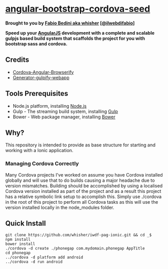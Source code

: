 # [angular-bootstrap-cordova-seed](https://github.com/whisher/angular-bootstrap-cordova-seed/)


**Brought to you by [Fabio Bedini aka whisher](http://ilwebdifabio.it) [[@ilwebdifabio](https://twitter.com/ilwebdifabio)]**

**Speed up your [AngularJS](http://angularjs.org) development with a complete and scalable gulpjs based build system that scaffolds the project for you with bootstrap sass and cordova.**

## Credits
* [Cordova-Angular-Browserify](https://github.com/evanshortiss/cordova-angular-browserify)
* [Generator-gulpify-webapp](https://www.npmjs.org/package/generator-gulpify-webapp)


## Tools Prerequisites
* Node.js platform, installing [Node.js](http://www.nodejs.org/download/)
* Gulp - The streaming build system, installing [Gulp](http://gulpjs.com/)
* Bower - Web package manager, installing [Bower](http://bower.io/)

## Why?

This repository is intended to provide as base structure for starting 
and working with a Ionic application.


### Managing Cordova Correctly
Many Cordova projects I've worked on assume you have Cordova installed globally 
and will use that to do builds causing a major headache due to version 
mismatches. Building should be accomplished by using a localised Cordova 
version installed as part of the project and as a result this project has a 
relative symbolic link setup to accomplish this. Simply use ./cordova in the 
root of this project to perform all Cordova tasks as this will use the version 
installed locally in the node_modules folder.

## Quick Install
    git clone https://github.com/whisher/iwdf-pag-ionic.git && cd _$
    npm install
    bower install
    ./cordova -d create ./phonegap com.mydomain.phonegap AppTitle
    cd phonegap
    ../cordova -d platform add android
    ../cordova -d run android
